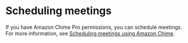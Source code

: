 # Scheduling meetings<a name="schedule"></a>

If you have Amazon Chime Pro permissions, you can schedule meetings\. For more information, see [Scheduling meetings using Amazon Chime](chime-schedule-meetings.md)\.